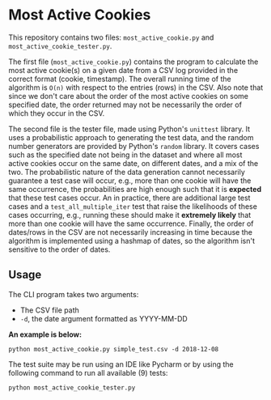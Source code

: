 # Most Active Cookies
This repository contains two files: `most_active_cookie.py` and `most_active_cookie_tester.py`. 

The first file (`most_active_cookie.py`) contains the program to calculate the most active cookie(s) on a given date from a CSV log provided in the correct format (cookie, timestamp). The overall running time of the algorithm is `O(n)` with respect to the entries (rows) in the CSV. Also note that since we don't care about the order of the most active cookies on some specified date, the order returned may not be necessarily the order of which they occur in the CSV.  

The second file is the tester file, made using Python's `unittest` library. It uses a probabilistic approach to generating the test data, and the random number generators are provided by Python's `random` library. It covers cases such as the specified date not being in the dataset and where all most active cookies occur on the same date, on different dates, and a mix of the two. The probabilistic nature of the data generation cannot necessarily guarantee a test case will occur, e.g., more than one cookie will have the same occurrence, the probabilities are high enough such that it is **expected** that these test cases occur. An in practice, there are additional large test cases and a `test_all_multiple_iter` test that raise the likelihoods of these cases occurring, e.g., running these should make it **extremely likely** that more than one cookie will have the same occurrence. Finally, the order of dates/rows in the CSV are not necessarily increasing in time because the algorithm is implemented using a hashmap of dates, so the algorithm isn't sensitive to the order of dates. 

## Usage 
The CLI program takes two arguments: 
- The CSV file path
- `-d`, the date argument formatted as YYYY-MM-DD  

**An example is below:**
  
`python most_active_cookie.py simple_test.csv -d 2018-12-08`

The test suite may be run using an IDE like Pycharm or by using the following command to run all available (9) tests:

`python most_active_cookie_tester.py`

